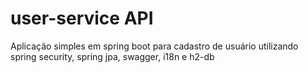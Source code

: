 # user-service API

Aplicação simples em spring boot para cadastro de usuário utilizando spring security, spring jpa, swagger, i18n e h2-db 